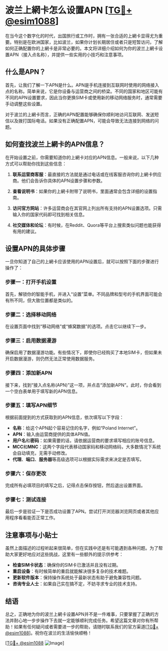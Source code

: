 # 波兰上網卡怎么设置APN [[TG💪+ @esim1088](https://t.me/s/esim1088)]

在当今这个数字化的时代，出国旅行或工作时，拥有一张合适的上網卡显得尤为重要。特别是在欧洲国家，比如波兰，如果你计划长期居住或者只是短暂访问，了解如何正确配置你的上網卡是非常必要的。本文将详细介绍如何为你的波兰上網卡设置APN（接入点名称），并提供一些实用的小技巧和注意事项。

## 什么是APN？

首先，让我们了解一下APN是什么。APN是手机连接到互联网时使用的网络接入点的名称。简单来说，它是你设备与运营商之间的桥梁。不同的国家和地区可能有不同的APN设置要求，因此当你更换SIM卡或使用新的移动网络服务时，通常需要手动调整这些设置。

对于波兰的上網卡而言，正确的APN配置能够确保你顺利地访问互联网、发送短信以及拨打国际电话。如果没有正确配置APN，可能会导致无法连接到网络的问题。

## 如何查找波兰上網卡的APN信息？

在开始设置之前，你需要知道你的上網卡对应的APN信息。一般来说，以下几种方式可以帮助你找到这些信息：

1. **联系运营商客服**：最直接的方法就是通过电话或在线客服咨询你的上網卡供应商。他们会告诉你具体的APN设置步骤和参数。
   
2. **查看说明书**：如果你的上網卡附带了说明书，里面通常会包含详细的设置指南。

3. **访问官方网站**：许多运营商会在其官网上列出所有支持的APN设置选项。只需输入你的国家代码即可找到相关信息。

4. **社交媒体和论坛**：有时候，在Reddit、Quora等平台上搜索类似问题也能获得有用的建议。

## 设置APN的具体步骤

一旦你知道了自己的上網卡应该使用的APN设置后，就可以按照下面的步骤进行操作了：

### 步骤一：打开手机设置
首先，解锁你的智能手机，并进入“设置”菜单。不同品牌和型号的手机界面可能会有所不同，但大致位置都是类似的。

### 步骤二：选择移动网络
在设置页面中找到“移动网络”或“蜂窝数据”的选项。点击它以继续下一步。

### 步骤三：启用数据漫游
确保启用了数据漫游功能。有些情况下，即使你已经购买了本地SIM卡，但如果未开启数据漫游，则仍然无法正常使用数据服务。

### 步骤四：添加新APN
接下来，找到“接入点名称(APN)”这一项，并点击“添加新APN”。此时，你会看到一个空白表单用于填写新的APN信息。

### 步骤五：填写APN细节
根据前面提到的方式获取到的APN信息，依次填写以下字段：
- **名称**：给这个APN起个容易记住的名字，例如“Poland Internet”。
- **APN**：输入由运营商提供的具体APN值。
- **用户名**和**密码**：如果需要的话，请依据运营商的要求填写相应的账号信息。
- **MCC**和**MNC**：这两个字段代表移动国家码和移动网络码，大多数情况下系统会自动填充，无需手动修改。
- **代理**、**端口**、**服务器**等高级选项可以根据实际需求来决定是否填写。

### 步骤六：保存更改
完成所有必填项目的填写之后，记得点击保存按钮，然后退出设置界面。

### 步骤七：测试连接
最后一步是验证一下是否成功设置了APN。尝试打开浏览器浏览网页或者其他应用程序看看能否正常工作。

## 注意事项与小贴士

虽然上面描述的过程听起来很简单，但在实践中还是有可能遇到各种问题。为了帮助大家更好地应对这些挑战，这里有一些额外的提示供参考：

- **检查SIM卡状态**：确保你的SIM卡已激活并且没有过期。
- **重启设备**：有时候简单的重启就能解决很多复杂的技术难题。
- **更新软件版本**：保持操作系统处于最新状态有助于避免兼容性问题。
- **咨询专业人士**：如果自己实在搞不定，不妨寻求专业的技术支持。

## 结语

总之，正确地为你的波兰上網卡设置APN并不是一件难事，只要掌握了正确的方法并耐心地一步步操作下去就一定能够顺利完成任务。希望这篇文章对你有所帮助！如果有任何疑问或者需要进一步的帮助，请随时联系我们的官方渠道[[TG💪+ @esim1088](https://t.me/s/esim1088)]。祝你在波兰的生活愉快顺畅！

[[TG💪+ @esim1088](https://t.me/s/esim1088) ![Image](https://i.postimg.cc/4NQfJmqS/Snipaste-2025-05-13-00-14-12.png)]